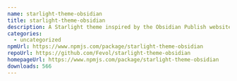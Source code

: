 ```yaml
---
name: starlight-theme-obsidian
title: starlight-theme-obsidian
description: A Starlight theme inspired by the Obsidian Publish website theme
categories:
  - uncategorized
npmUrl: https://www.npmjs.com/package/starlight-theme-obsidian
repoUrl: https://github.com/Fevol/starlight-theme-obsidian
homepageUrl: https://www.npmjs.com/package/starlight-theme-obsidian
downloads: 566
---
```


